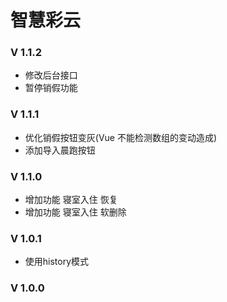 <!--
 * @Author: 邹洋
 * @Date: 2021-05-19 23:35:22
 * @Email: 2810201146@qq.com
 * @LastEditors:  
 * @LastEditTime: 2021-12-11 10:47:48
 * @Description: 
-->
# 智慧彩云
### V 1.1.2
- 修改后台接口
- 暂停销假功能
### V 1.1.1
- 优化销假按钮变灰(Vue 不能检测数组的变动造成)
- 添加导入晨跑按钮
### V 1.1.0
- 增加功能 寝室入住 恢复
- 增加功能 寝室入住 软删除
### V 1.0.1
- 使用history模式
### V 1.0.0